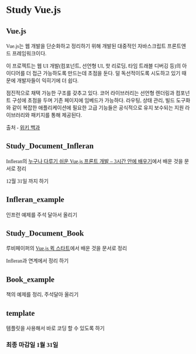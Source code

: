 <style>
@import url(http://fonts.googleapis.com/earlyaccess/nanumgothic.css);
div, #cas{
    font-family: 'Nanum Gothic';
}
</style>
<div id="cas" style="font-family: 'Nanum Gothic';">

Study Vue.js
====================

Vue.js
---------------
Vue.js는 웹 개발을 단순화하고 정리하기 위해 개발된 대중적인 자바스크립트 프론트엔드 프레임워크이다.

이 프로젝트는 웹 UI 개발(컴포넌트, 선언형 UI, 핫 리로딩, 타임 트래블 디버깅 등)의 아이디어를 더 접근 가능하도록 만드는데 초점을 둔다. 덜 독선적이도록 시도하고 있기 때문에 개발자들이 익히기에 더 쉽다.

점진적으로 채택 가능한 구조를 갖추고 있다. 코어 라이브러리는 선언형 렌더링과 컴포넌트 구성에 초점을 두며 기존 페이지에 임베드가 가능하다. 라우팅, 상태 관리, 빌드 도구화와 같이 복잡한 애플리케이션에 필요한 고급 기능들은 공식적으로 유지 보수되는 지원 라이브러리와 패키지를 통해 제공된다.

출처 - [위키 백과](https://ko.wikipedia.org/wiki/Vue.js)

Study_Document_Infleran
-----------------------
Infleran의 [누구나 다루기 쉬운 Vue.js 프론트 개발 – 3시간 안에 배우기](https://www.inflearn.com/course/vue-pwa-vue-js-%EA%B8%B0%EB%B3%B8/)에서 배운 것을 문서로 정리

12월 31일 까지 하기

Infleran_example
----------------------
인프런 예제를 주석 달아서 올리기

Study_Document_Book
----------------------
루비페이퍼의 [Vue.js 퀵 스타트](http://book.naver.com/bookdb/book_detail.nhn?bid=12481190)에서 배운 것을 문서로 정리

Infleran과 연계에서 정리 하기

Book_example
---------------------
책의 예제를 정리, 주석달아 올리기

template
---------------------
템플릿을 사용해서 바로 코딩 할 수 있도록 하기


### 최종 마감일 1월 31일
</div>
